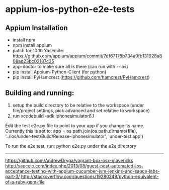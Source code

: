 appium-ios-python-e2e-tests
===========================
## Appium Installation
* install npm
* npm install appium
* patch for 10.10 Yosemite: https://github.com/appium/appium/commit/7df67175b734a0fb131928a808ad23bc02187c35
* app-doctor to make sure all is there (can run with --ios)
* pip install Appium-Python-Client (for python)
* pip install PyHamcrest (https://github.com/hamcrest/PyHamcrest)

## Building and running:
1. setup the build directory to be relative to the workspace (under file/project settings, pick advanced and set relative to workspace)
2. run xcodebuild -sdk iphonesimulator8.1

Edit the test e2e.py file to point to your app if you change its name. Currently this is set to:
app = os.path.join(os.path.dirname(__file__),
'../ios/under-test/Build/Release-iphonesimulator',
'under-test.app')

To run the e2e test, run:
python e2e.py under the e2e directory

--------------------
https://github.com/AndrewDryga/vagrant-box-osx-mavericks
http://sauceio.com/index.php/2013/08/guest-post-automated-ios-acceptance-testing-with-appium-cucumber-jvm-jenkins-and-sauce-labs-part-3/
http://stackoverflow.com/questions/19280249/python-equivalent-of-a-ruby-gem-file
